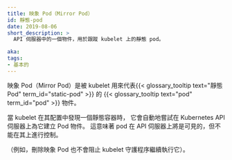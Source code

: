 ```yaml
---
title: 映象 Pod（Mirror Pod）
id: 靜態-pod
date: 2019-08-06
short_description: >
  API 伺服器中的一個物件，用於跟蹤 kubelet 上的靜態 pod。

aka:
tags:
- 基本的
---
```

<!--
---
title: Mirror Pod
id: mirror-pod
date: 2019-08-06
short_description: >
  An object in the API server that tracks a static pod on a kubelet.

aka:
tags:
- fundamental
---
-->

<!--
 A {{< glossary_tooltip text="pod" term_id="pod" >}} object that a kubelet uses
 to represent a {{< glossary_tooltip text="static pod" term_id="static-pod" >}}
-->
映象 Pod（Mirror Pod）是被 kubelet 用來代表{{< glossary_tooltip text="靜態 Pod" term_id="static-pod" >}} 的
{{< glossary_tooltip text="pod" term_id="pod" >}} 物件。

<!--more-->
<!--更多-->

<!--
When the kubelet finds a static pod in its configuration, it automatically tries to
create a Pod object on the Kubernetes API server for it. This means that the pod
will be visible on the API server, but cannot be controlled from there.

(For example, removing a mirror pod will not stop the kubelet daemon from running it).
-->
當 kubelet 在其配置中發現一個靜態容器時，
它會自動地嘗試在 Kubernetes API 伺服器上為它建立 Pod 物件。
這意味著 pod 在 API 伺服器上將是可見的，但不能在其上進行控制。

（例如，刪除映象 Pod 也不會阻止 kubelet 守護程序繼續執行它）。